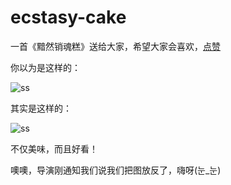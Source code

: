 # ecstasy-cake
一首《黯然销魂糕》送给大家，希望大家会喜欢，[点赞](http://hajing.github.io/ecstasy-cake/)

你以为是这样的：

![ss](http://ww1.sinaimg.cn/large/65b831dagy1fysd5mvw4aj20u01hcqhd.jpg)

其实是这样的：

![ss](http://ww1.sinaimg.cn/large/65b831dagy1fysd27yd26j215o15o798.jpg)

不仅美味，而且好看！

噢噢，导演刚通知我们说我们把图放反了，嗨呀(눈_눈) 

